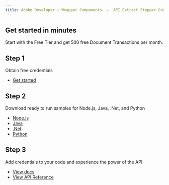 ```yaml
---
title: Adobe Developer — Wrapper Components  —  API Extract Stepper Component
---
```




<TitleBlock slots="heading, text" theme="light" className="titleBlock-align-left"/>

## Get started in minutes

Start with the Free Tier and get 500 free Document Transactions per month.

<TextBlock slots="heading, text, buttons" width="33%" theme="light"  className='align-left horizontal-align'/>

## Step 1

Obtain free credentials

- [Get started](/interstitial/?api=pdf-extract-api)

<TextBlock slots="heading, text, buttons" width="33%" theme="light" variantsTypePrimary='secondary' variantsTypeSecondary='secondary' variantStyleFill="outline" variantStyleOutline="outline"  className='align-left link'/>

## Step 2

Download ready to run samples for Node.js, Java, .Net, and Python

- [Node.js](https://adobe.com/go/dcExtract_node_sdk)
- [Java](https://adobe.com/go/dcExtract_java_sdk)
- [.Net](https://github.com/adobe/PDFServices.NET.SDK.Samples)
- [Python](https://adobe.com/go/dcExtract_python_sdk)

<TextBlock slots="heading, text, buttons" width="33%" theme="light"  className='align-left horizontal-align link extract-stepper-api-reference' headerElementType="h2" />

## Step 3

Add credentials to your code and experience the power of the API

- [View docs](/document-services/docs/overview/pdf-extract-api/)
- [View API Reference](https://developer.adobe.com/document-services/docs/apis/#tag/Extract-PDF)
